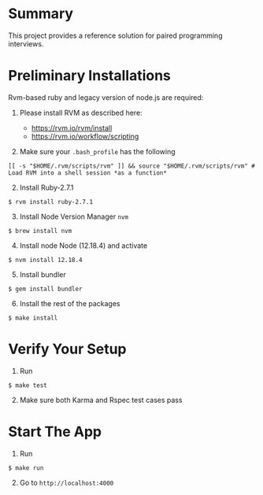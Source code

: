 # Summary

This project provides a reference solution for paired programming interviews.

# Preliminary Installations

Rvm-based ruby and legacy version of node.js are required:

1. Please install RVM as described here:

   - https://rvm.io/rvm/install
   - https://rvm.io/workflow/scripting

2. Make sure your `.bash_profile` has the following

```
[[ -s "$HOME/.rvm/scripts/rvm" ]] && source "$HOME/.rvm/scripts/rvm" # Load RVM into a shell session *as a function*
```

2. Install Ruby-2.7.1

```
$ rvm install ruby-2.7.1
```

3. Install Node Version Manager `nvm`

```
$ brew install nvm
```

4. Install node Node (12.18.4) and activate

```
$ nvm install 12.18.4
```

5. Install bundler

```
$ gem install bundler
```

6. Install the rest of the packages

```
$ make install
```

# Verify Your Setup

1. Run

```
$ make test
```

2. Make sure both Karma and Rspec test cases pass

# Start The App

1. Run

```
$ make run
```

2. Go to `http://localhost:4000`
